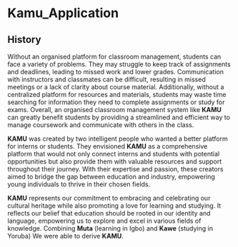# Kamu_Application

## History
Without an organised platform for classroom management, students can face a variety of problems. They may struggle to keep track of assignments and deadlines, leading to missed work and lower grades. Communication with instructors and classmates can be difficult, resulting in missed meetings or a lack of clarity about course material. Additionally, without a centralized platform for resources and materials, students may waste time searching for information they need to complete assignments or study for exams. Overall, an organised classroom management system like **KAMU** can greatly benefit students by providing a streamlined and efficient way to manage coursework and communicate with others in the class.

**KAMU** was created by two intelligent people who wanted a better platform for interns or students. They envisioned **KAMU** as a comprehensive platform that would not only connect interns and students with potential opportunities but also provide them with valuable resources and support throughout their journey. With their expertise and passion, these creators aimed to bridge the gap between education and industry, empowering young individuals to thrive in their chosen fields.

**KAMU** represents our commitment to embracing and celebrating our cultural heritage while also promoting a love for learning and studying. It reflects our belief that education should be rooted in our identity and language, empowering us to explore and excel in various fields of knowledge. Combining **Muta** (learning in Igbo) and **Kawe** (studying in Yoruba) We were able to derive **KAMU**.
